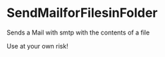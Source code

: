 # SendMailforFilesinFolder
Sends a Mail with smtp with the contents of a file


Use at your own risk!

